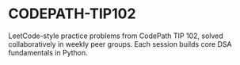 # CODEPATH-TIP102
LeetCode-style practice problems from CodePath TIP 102, solved collaboratively in weekly peer groups. Each session builds core DSA fundamentals in Python.
